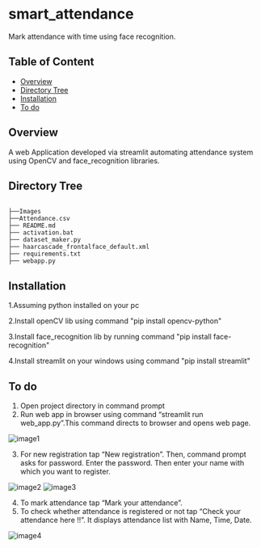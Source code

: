﻿# smart_attendance
Mark attendance with time using face recognition.



## Table of Content
  * [Overview](#overview)
  * [Directory Tree](#directory-tree)
  * [Installation](#installation)
  * [To do](#to-do)
  



## Overview
A web Application developed via streamlit automating attendance system using OpenCV and face_recognition libraries. 

## Directory Tree 
```

├──Images
├──Attendance.csv
├── README.md
├── activation.bat
├── dataset_maker.py
├── haarcascade_frontalface_default.xml
├── requirements.txt
├── webapp.py
```

## Installation 

1.Assuming python installed on your pc

2.Install openCV lib using command
  "pip install opencv-python"
  
3.Install face_recognition lib by running command
  "pip install face-recognition"
  
4.Install streamlit on your windows using command
  "pip install streamlit"
  
  
## To do

1.	Open project directory in command prompt
2.	Run web app in browser using command “streamlit run web_app.py”.This command directs to browser and opens web page.

![image1](https://user-images.githubusercontent.com/105556144/170809221-afa1b331-8db1-4775-a132-42119039a43f.png)

3.	For new registration tap “New registration”. Then, command prompt asks for password. Enter the password.
Then enter your name with which you want to register.

![image2](https://user-images.githubusercontent.com/105556144/170809251-f415f2c2-a3a9-452d-9c04-bfac96c98fdb.png)
![image3](https://user-images.githubusercontent.com/105556144/170809259-2d7760fc-173e-48c9-9db6-f328d76f02a0.png)

4.	To mark attendance tap “Mark your attendance”.
5.	To check whether attendance is registered or not tap “Check your attendance here !!”. It displays attendance list with Name, Time, Date.

![image4](https://user-images.githubusercontent.com/105556144/170809271-4dab28c8-99c2-4456-9b7b-7883487ff612.png)




 





 

